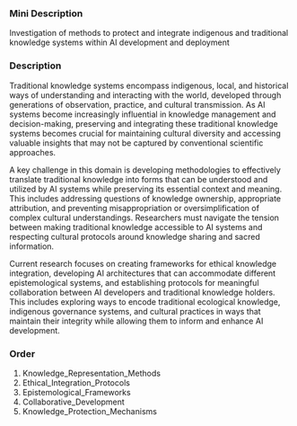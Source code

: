 ### Mini Description

Investigation of methods to protect and integrate indigenous and traditional knowledge systems within AI development and deployment

### Description

Traditional knowledge systems encompass indigenous, local, and historical ways of understanding and interacting with the world, developed through generations of observation, practice, and cultural transmission. As AI systems become increasingly influential in knowledge management and decision-making, preserving and integrating these traditional knowledge systems becomes crucial for maintaining cultural diversity and accessing valuable insights that may not be captured by conventional scientific approaches.

A key challenge in this domain is developing methodologies to effectively translate traditional knowledge into forms that can be understood and utilized by AI systems while preserving its essential context and meaning. This includes addressing questions of knowledge ownership, appropriate attribution, and preventing misappropriation or oversimplification of complex cultural understandings. Researchers must navigate the tension between making traditional knowledge accessible to AI systems and respecting cultural protocols around knowledge sharing and sacred information.

Current research focuses on creating frameworks for ethical knowledge integration, developing AI architectures that can accommodate different epistemological systems, and establishing protocols for meaningful collaboration between AI developers and traditional knowledge holders. This includes exploring ways to encode traditional ecological knowledge, indigenous governance systems, and cultural practices in ways that maintain their integrity while allowing them to inform and enhance AI development.

### Order

1. Knowledge_Representation_Methods
2. Ethical_Integration_Protocols
3. Epistemological_Frameworks
4. Collaborative_Development
5. Knowledge_Protection_Mechanisms
